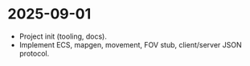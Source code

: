 # 2025-09-01
- Project init (tooling, docs).
- Implement ECS, mapgen, movement, FOV stub, client/server JSON protocol.
